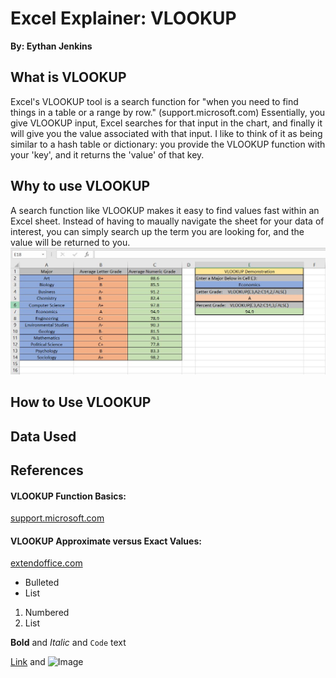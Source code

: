 
# **Excel Explainer: VLOOKUP**
**By: Eythan Jenkins**

## What is VLOOKUP
Excel's VLOOKUP tool is a search function for "when you need to find things in a table or a range by row." (support.microsoft.com) Essentially, you give VLOOKUP input, Excel searches for that input in the chart, and finally it will give you the value associated with that input. I like to think of it as being similar to a hash table or dictionary: you provide the VLOOKUP function with your 'key', and it returns the 'value' of that key.

## Why to use VLOOKUP
A search function like VLOOKUP makes it easy to find values fast within an Excel sheet. Instead of having to maually navigate the sheet for your data of interest, you can simply search up the term you are looking for, and the value will be returned to you.
![Image](VLOOKUPpage1.JPG)
## How to Use VLOOKUP

## Data Used

## References
#### VLOOKUP Function Basics:
[support.microsoft.com](https://support.microsoft.com/en-us/office/vlookup-function-0bbc8083-26fe-4963-8ab8-93a18ad188a1)
#### VLOOKUP Approximate versus Exact Values:
[extendoffice.com](https://www.extendoffice.com/documents/excel/2443-excel-vlookup-exact-approximate-match.html)


- Bulleted
- List

1. Numbered
2. List

**Bold** and _Italic_ and `Code` text

[Link](url) and ![Image](src)
